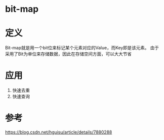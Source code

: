 # bit-map

# 定义
Bit-map就是用一个bit位来标记某个元素对应的Value，而Key即是该元素。
由于采用了Bit为单位来存储数据，因此在存储空间方面，可以大大节省

# 应用
1. 快速去重
2. 快速查询

# 参考
https://blog.csdn.net/hguisu/article/details/7880288